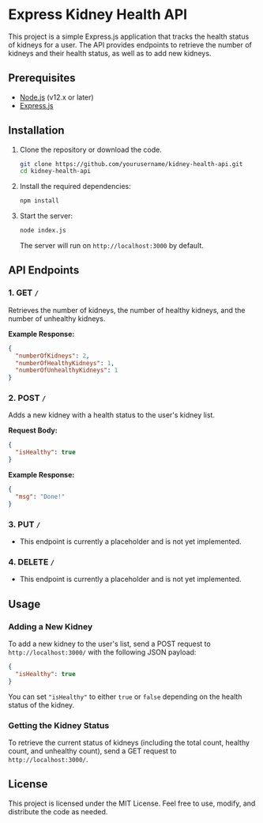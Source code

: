 # Express Kidney Health API

This project is a simple Express.js application that tracks the health status of kidneys for a user. The API provides endpoints to retrieve the number of kidneys and their health status, as well as to add new kidneys.

## Prerequisites

- [Node.js](https://nodejs.org/en/download/) (v12.x or later)
- [Express.js](https://expressjs.com/)

## Installation

1. Clone the repository or download the code.
   ```bash
   git clone https://github.com/yourusername/kidney-health-api.git
   cd kidney-health-api
   ```

2. Install the required dependencies:
   ```bash
   npm install
   ```

3. Start the server:
   ```bash
   node index.js
   ```
   The server will run on `http://localhost:3000` by default.

## API Endpoints

### 1. **GET `/`**

   Retrieves the number of kidneys, the number of healthy kidneys, and the number of unhealthy kidneys.

   **Example Response:**
   ```json
   {
     "numberOfKidneys": 2,
     "numberOfHealthyKidneys": 1,
     "numberOfUnhealthyKidneys": 1
   }
   ```

### 2. **POST `/`**

   Adds a new kidney with a health status to the user's kidney list.

   **Request Body:**
   ```json
   {
     "isHealthy": true
   }
   ```

   **Example Response:**
   ```json
   {
     "msg": "Done!"
   }
   ```

### 3. **PUT `/`**
   - This endpoint is currently a placeholder and is not yet implemented.
   
### 4. **DELETE `/`**
   - This endpoint is currently a placeholder and is not yet implemented.

## Usage

### Adding a New Kidney

To add a new kidney to the user's list, send a POST request to `http://localhost:3000/` with the following JSON payload:

```json
{
  "isHealthy": true
}
```

You can set `"isHealthy"` to either `true` or `false` depending on the health status of the kidney.

### Getting the Kidney Status

To retrieve the current status of kidneys (including the total count, healthy count, and unhealthy count), send a GET request to `http://localhost:3000/`.

## License

This project is licensed under the MIT License. Feel free to use, modify, and distribute the code as needed.